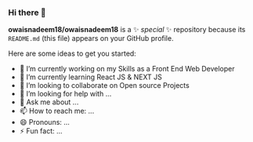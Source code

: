 ### Hi there 👋


**owaisnadeem18/owaisnadeem18** is a ✨ _special_ ✨ repository because its `README.md` (this file) appears on your GitHub profile.

Here are some ideas to get you started:

- 🔭 I’m currently working on my Skills as a Front End Web Developer
- 🌱 I’m currently learning React JS & NEXT JS
- 👯 I’m looking to collaborate on Open source Projects
- 🤔 I’m looking for help with ...
- 💬 Ask me about ...
- 📫 How to reach me: ...
- 😄 Pronouns: ...
- ⚡ Fun fact: ...

